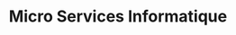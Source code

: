 ---
title: "Micro Services Informatique"
url: /lannion/micro-services-informatique/
shop: Computer
---